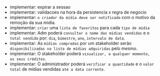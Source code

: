 - implementar: expirar a sessao
- implementar: validacoes na hora da persistencia x regra de negocio
- implementar: `o criador da mídia deve ser notificado` com o motivo da remoção da sua midia. 
- implementar: `criar` uma `lista de favoritos` para cada `tipo de mídia`
- implementar: Adm poderá `consultar o nome das mídias vendidas` e o `total vendido` por: `dia`, `bimestre`, `ano`, `intervalo de data`.
- implementar: As `mídias compradas` por um stakeholder serão `disponibilizadas na lista de mídias adquiridas` pelo mesmo.
- implementar: O stakeholder poderá `visualizar, a qualquer momento, os seus créditos`.
- implementar: O administrador poderá `verificar a quantidade` e o `valor total` de mídias vendidas `até a data corrente`.

